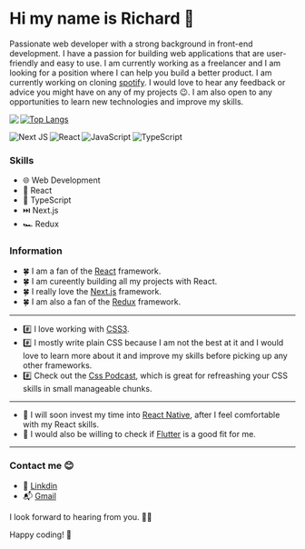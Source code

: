 # Hi my name is Richard 👋

Passionate web developer with a strong background in front-end development. I have a passion for building web applications that are user-friendly and easy to use. I am currently working as a freelancer and I am looking for a position where I can help you build a better product. I am currently working on cloning [spotify](https://github.com/ricahardHaggioGwati/Spotify-clone). I would love to hear any feedback or advice you might have on any of my projects 😉. I am also open to any opportunities to learn new technologies and improve my skills.

<img align='left' src='https://github-readme-stats.vercel.app/api?username=richardHaggioGwati&show_icons=true&title_color=7b2cbf&icon_color=3c096c&bg_color=10002b&text_color=f3fae1&cache_seconds=86400&border_radius=10'/>

[![Top Langs](https://github-readme-stats.vercel.app/api/top-langs/?username=richardHaggioGwati&layout=compact)](https://github.com/anuraghazra/github-readme-stats)

<img alt='Next JS' align='left' src='https://img.shields.io/badge/Next-black?style=for-the-badge&logo=next.js&logoColor=white'/>

<img alt='React' align='left' src='https://img.shields.io/badge/react-%2320232a.svg?style=for-the-badge&logo=react&logoColor=%2361DAFB'/>

<img alt='JavaScript' align='left' src='https://img.shields.io/badge/javascript-%23323330.svg?style=for-the-badge&logo=javascript&logoColor=%23F7DF1E'/>

![TypeScript](https://img.shields.io/badge/typescript-%23007ACC.svg?style=for-the-badge&logo=typescript&logoColor=white)


### Skills
- 🌐 Web Development
- 📱 React
- 🦖 TypeScript
- ⏭️ Next.js
- 🏎️ Redux

### Information

- 🍀 I am a fan of the [React](https://reactjs.org/) framework.
- 🍀 I am cureently building all my projects with React.
- 🍀 I really love the [Next.js](https://nextjs.org/) framework.
- 🍀 I am also a fan of the [Redux](https://redux.js.org/) framework.
***

- #️⃣ I love working with [CSS3](https://www.w3.org/Style/CSS/).
- #️⃣ I mostly write plain CSS because I am not the best at it and I would love to learn more about it and improve my skills before picking up any other frameworks.
- #️⃣ Check out the [Css Podcast](https://thecsspodcast.libsyn.com/), which is great for refreashing your CSS skills in small manageable chunks.
***

- 💮 I will soon invest my time into [React Native](https://reactnative.dev/), after I feel comfortable with my React skills.
- 💮 I would also be willing to check if [Flutter](https://flutter.dev/) is a good fit for me.
***

### Contact me 😊
- 🔗 [Linkdin](https://www.linkedin.com/in/richard-gwati-636a80233/)
- 📬 [Gmail](haggio0844@gmail.com)

I look forward to hearing from you. 👩‍🚀

Happy coding! 🚀
